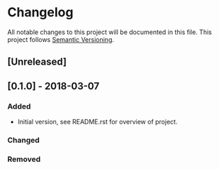 # Changelog
All notable changes to this project will be documented in this file.
This project follows [Semantic Versioning](https://semver.org/).

## [Unreleased]

## [0.1.0] - 2018-03-07
### Added
- Initial version, see README.rst for overview of project.

### Changed

### Removed
